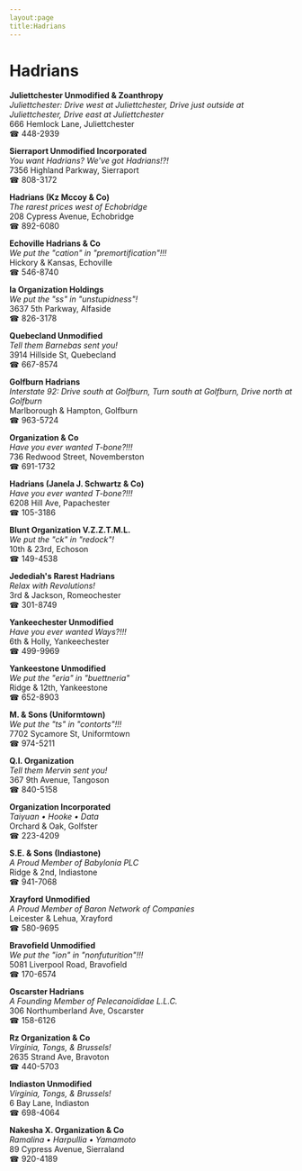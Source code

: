 ```yaml
---
layout:page
title:Hadrians
---
```

# Hadrians

**Juliettchester Unmodified & Zoanthropy**  
_Juliettchester: Drive west at Juliettchester, Drive just outside at Juliettchester, Drive east at Juliettchester_  
666 Hemlock Lane, Juliettchester  
☎ 448-2939



**Sierraport Unmodified Incorporated**  
_You want Hadrians? We've got Hadrians!?!_  
7356 Highland Parkway, Sierraport  
☎ 808-3172



**Hadrians (Kz Mccoy & Co)**  
_The rarest prices west of Echobridge_  
208 Cypress Avenue, Echobridge  
☎ 892-6080



**Echoville Hadrians & Co**  
_We put the "cation" in "premortification"!!!_  
Hickory & Kansas, Echoville  
☎ 546-8740



**Ia Organization Holdings**  
_We put the "ss" in "unstupidness"!_  
3637 5th Parkway, Alfaside  
☎ 826-3178



**Quebecland Unmodified**  
_Tell them Barnebas sent you!_  
3914 Hillside St, Quebecland  
☎ 667-8574



**Golfburn Hadrians**  
_Interstate 92: Drive south at Golfburn, Turn south at Golfburn, Drive north at Golfburn_  
Marlborough & Hampton, Golfburn  
☎ 963-5724



**Organization & Co**  
_Have you ever wanted T-bone?!!!_  
736 Redwood Street, Novemberston  
☎ 691-1732



**Hadrians (Janela J. Schwartz & Co)**  
_Have you ever wanted T-bone?!!!_  
6208 Hill Ave, Papachester  
☎ 105-3186



**Blunt Organization V.Z.Z.T.M.L.**  
_We put the "ck" in "redock"!_  
10th & 23rd, Echoson  
☎ 149-4538



**Jedediah's Rarest Hadrians**  
_Relax with Revolutions!_  
3rd & Jackson, Romeochester  
☎ 301-8749



**Yankeechester Unmodified**  
_Have you ever wanted Ways?!!!_  
6th & Holly, Yankeechester  
☎ 499-9969



**Yankeestone Unmodified**  
_We put the "eria" in "buettneria"_  
Ridge & 12th, Yankeestone  
☎ 652-8903



**M. & Sons (Uniformtown)**  
_We put the "ts" in "contorts"!!!_  
7702 Sycamore St, Uniformtown  
☎ 974-5211



**Q.I. Organization**  
_Tell them Mervin sent you!_  
367 9th Avenue, Tangoson  
☎ 840-5158



**Organization Incorporated**  
_Taiyuan • Hooke • Data_  
Orchard & Oak, Golfster  
☎ 223-4209



**S.E. & Sons (Indiastone)**  
_A Proud Member of Babylonia PLC_  
Ridge & 2nd, Indiastone  
☎ 941-7068



**Xrayford Unmodified**  
_A Proud Member of Baron Network of Companies_  
Leicester & Lehua, Xrayford  
☎ 580-9695



**Bravofield Unmodified**  
_We put the "ion" in "nonfuturition"!!!_  
5081 Liverpool Road, Bravofield  
☎ 170-6574



**Oscarster Hadrians**  
_A Founding Member of Pelecanoididae L.L.C._  
306 Northumberland Ave, Oscarster  
☎ 158-6126



**Rz Organization & Co**  
_Virginia, Tongs, & Brussels!_  
2635 Strand Ave, Bravoton  
☎ 440-5703



**Indiaston Unmodified**  
_Virginia, Tongs, & Brussels!_  
6 Bay Lane, Indiaston  
☎ 698-4064



**Nakesha X. Organization & Co**  
_Ramalina • Harpullia • Yamamoto_  
89 Cypress Avenue, Sierraland  
☎ 920-4189



